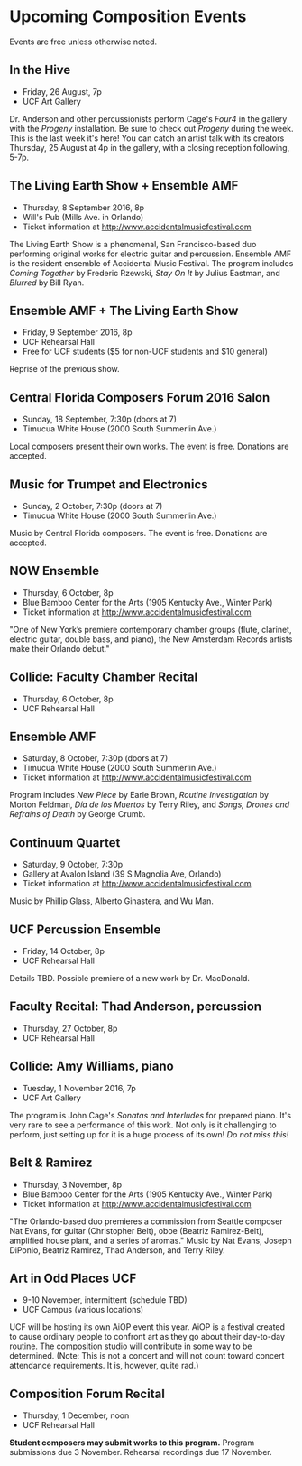 # Upcoming Composition Events

Events are free unless otherwise noted.

## In the Hive

* Friday, 26 August, 7p
* UCF Art Gallery

Dr. Anderson and other percussionists perform Cage's _Four4_ in the gallery with the _Progeny_ installation. Be sure to check out _Progeny_ during the week. This is the last week it's here! You can catch an artist talk with its creators Thursday, 25 August at 4p in the gallery, with a closing reception following, 5-7p.

## The Living Earth Show + Ensemble AMF

* Thursday, 8 September 2016, 8p
* Will's Pub (Mills Ave. in Orlando)
* Ticket information at <http://www.accidentalmusicfestival.com>

The Living Earth Show is a phenomenal, San Francisco-based duo performing original works for electric guitar and percussion. Ensemble AMF is the resident ensemble of Accidental Music Festival. The program includes _Coming Together_ by Frederic Rzewski, _Stay On It_ by Julius Eastman, and _Blurred_ by Bill Ryan.

## Ensemble AMF + The Living Earth Show

* Friday, 9 September 2016, 8p
* UCF Rehearsal Hall
* Free for UCF students ($5 for non-UCF students and $10 general)

Reprise of the previous show.

## Central Florida Composers Forum 2016 Salon

* Sunday, 18 September, 7:30p (doors at 7)
* Timucua White House (2000 South Summerlin Ave.)

Local composers present their own works. The event is free. Donations are accepted.

## Music for Trumpet and Electronics

* Sunday, 2 October, 7:30p (doors at 7)
* Timucua White House (2000 South Summerlin Ave.)

Music by Central Florida composers. The event is free. Donations are accepted.

## NOW Ensemble

* Thursday, 6 October, 8p
* Blue Bamboo Center for the Arts (1905 Kentucky Ave., Winter Park)
* Ticket information at <http://www.accidentalmusicfestival.com>

"One of New York’s premiere contemporary chamber groups (flute, clarinet, electric guitar, double bass, and piano), the New Amsterdam Records artists make their Orlando debut."

## Collide: Faculty Chamber Recital

* Thursday, 6 October, 8p
* UCF Rehearsal Hall

## Ensemble AMF

* Saturday, 8 October, 7:30p (doors at 7)
* Timucua White House (2000 South Summerlin Ave.)
* Ticket information at <http://www.accidentalmusicfestival.com>

Program includes _New Piece_ by Earle Brown, _Routine Investigation_ by Morton Feldman, _Día de los Muertos_ by Terry Riley, and _Songs, Drones and Refrains of Death_ by George Crumb.

## Continuum Quartet

* Saturday, 9 October, 7:30p
* Gallery at Avalon Island (39 S Magnolia Ave, Orlando)
* Ticket information at <http://www.accidentalmusicfestival.com>

Music by Phillip Glass, Alberto Ginastera, and Wu Man.

## UCF Percussion Ensemble

* Friday, 14 October, 8p
* UCF Rehearsal Hall

Details TBD. Possible premiere of a new work by Dr. MacDonald.

## Faculty Recital: Thad Anderson, percussion

* Thursday, 27 October, 8p
* UCF Rehearsal Hall

## Collide: Amy Williams, piano

* Tuesday, 1 November 2016, 7p
* UCF Art Gallery

The program is John Cage's _Sonatas and Interludes_ for prepared piano. It's very rare to see a performance of this work. Not only is it challenging to perform, just setting up for it is a huge process of its own! _Do not miss this!_

## Belt & Ramirez

* Thursday, 3 November, 8p
* Blue Bamboo Center for the Arts (1905 Kentucky Ave., Winter Park)
* Ticket information at <http://www.accidentalmusicfestival.com>

"The Orlando-based duo premieres a commission from Seattle composer Nat Evans, for guitar (Christopher Belt), oboe (Beatriz Ramirez-Belt), amplified house plant, and a series of aromas." Music by Nat Evans, Joseph DiPonio, Beatriz Ramirez, Thad Anderson, and Terry Riley.

## Art in Odd Places UCF

* 9-10 November, intermittent (schedule TBD)
* UCF Campus (various locations)

UCF will be hosting its own AiOP event this year. AiOP is a festival created to cause ordinary people to confront art as they go about their day-to-day routine. The composition studio will contribute in some way to be determined. (Note: This is not a concert and will not count toward concert attendance requirements. It is, however, quite rad.)

## Composition Forum Recital

* Thursday, 1 December, noon
* UCF Rehearsal Hall

**Student composers may submit works to this program.** Program submissions due 3 November. Rehearsal recordings due 17 November.
